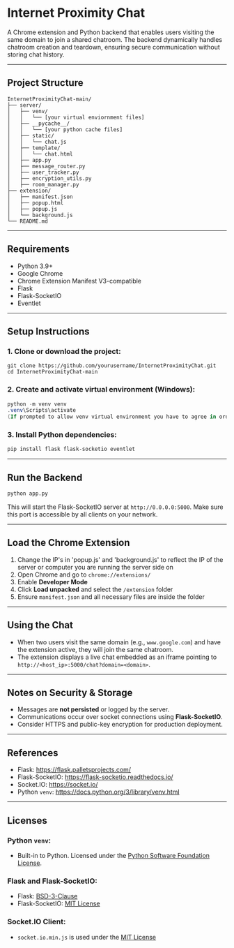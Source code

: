 # Internet Proximity Chat

A Chrome extension and Python backend that enables users visiting the same domain to join a shared chatroom. The backend dynamically handles chatroom creation and teardown, ensuring secure communication without storing chat history.

---

## Project Structure

```
InternetProximityChat-main/
├── server/
│   ├── venv/
│   │   └── [your virtual enviornment files]
│   ├── __pycache__/
│   │   └── [your python cache files]
│   ├── static/
│   │   └── chat.js
│   ├── template/
│   │   └── chat.html
│   ├── app.py
│   ├── message_router.py
│   ├── user_tracker.py
│   ├── encryption_utils.py
│   ├── room_manager.py
├── extension/
│   ├── manifest.json
│   ├── popup.html
│   ├── popup.js
│   └── background.js
└── README.md
```

---

## Requirements

- Python 3.9+
- Google Chrome
- Chrome Extension Manifest V3-compatible
- Flask
- Flask-SocketIO
- Eventlet

---

## Setup Instructions

### 1. Clone or download the project:
```
git clone https://github.com/yourusername/InternetProximityChat.git
cd InternetProximityChat-main
```

### 2. Create and activate virtual environment (Windows):
```powershell
python -m venv venv
.venv\Scripts\activate
(If prompted to allow venv virtual environment you have to agree in order for program to run)
```

### 3. Install Python dependencies:
```bash
pip install flask flask-socketio eventlet
```

---

## Run the Backend

```bash
python app.py
```

This will start the Flask-SocketIO server at `http://0.0.0.0:5000`. Make sure this port is accessible by all clients on your network.

---

## Load the Chrome Extension

1. Change the IP's in 'popup.js' and 'background.js' to reflect the IP of the server or computer you are running the server side on
2. Open Chrome and go to `chrome://extensions/`
3. Enable **Developer Mode**
4. Click **Load unpacked** and select the `/extension` folder
5. Ensure `manifest.json` and all necessary files are inside the folder

---

## Using the Chat

- When two users visit the same domain (e.g., `www.google.com`) and have the extension active, they will join the same chatroom.
- The extension displays a live chat embedded as an iframe pointing to `http://<host_ip>:5000/chat?domain=<domain>`.

---

## Notes on Security & Storage

- Messages are **not persisted** or logged by the server.
- Communications occur over socket connections using **Flask-SocketIO**.
- Consider HTTPS and public-key encryption for production deployment.

---

## References

- Flask: https://flask.palletsprojects.com/
- Flask-SocketIO: https://flask-socketio.readthedocs.io/
- Socket.IO: https://socket.io/
- Python `venv`: https://docs.python.org/3/library/venv.html

---

## Licenses

### Python `venv`:
- Built-in to Python. Licensed under the [Python Software Foundation License](https://docs.python.org/3/license.html).

### Flask and Flask-SocketIO:
- Flask: [BSD-3-Clause](https://github.com/pallets/flask/blob/main/LICENSE.rst)
- Flask-SocketIO: [MIT License](https://github.com/miguelgrinberg/Flask-SocketIO/blob/main/LICENSE)

### Socket.IO Client:
- `socket.io.min.js` is used under the [MIT License](https://github.com/socketio/socket.io-client/blob/main/LICENSE)
